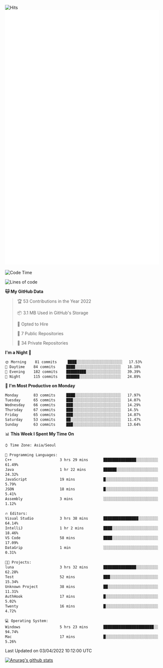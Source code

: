 ![Hits](https://hits.seeyoufarm.com/api/count/incr/badge.svg?url=https%3A%2F%2Fgithub.com%2Fkokose1234&count_bg=%2379C83D&title_bg=%23555555&icon=apple.svg&icon_color=%23E7E7E7&title=hits&edge_flat=false)
<br/>
![Metrics](https://github.com/kokose1234/kokose1234/blob/main/github-metrics.svg)

<!--START_SECTION:waka-->
![Code Time](http://img.shields.io/badge/Code%20Time-613%20hrs%2028%20mins-blue)

![Lines of code](https://img.shields.io/badge/From%20Hello%20World%20I%27ve%20Written-2%20Million%20lines%20of%20code-blue)

**🐱 My GitHub Data** 

> 🏆 53 Contributions in the Year 2022
 > 
> 📦 3.1 MB Used in GitHub's Storage 
 > 
> 💼 Opted to Hire
 > 
> 📜 7 Public Repositories 
 > 
> 🔑 34 Private Repositories  
 > 
**I'm a Night 🦉** 

```text
🌞 Morning    81 commits     ████░░░░░░░░░░░░░░░░░░░░░   17.53% 
🌆 Daytime    84 commits     ████░░░░░░░░░░░░░░░░░░░░░   18.18% 
🌃 Evening    182 commits    █████████░░░░░░░░░░░░░░░░   39.39% 
🌙 Night      115 commits    ██████░░░░░░░░░░░░░░░░░░░   24.89%

```
📅 **I'm Most Productive on Monday** 

```text
Monday       83 commits     ████░░░░░░░░░░░░░░░░░░░░░   17.97% 
Tuesday      65 commits     ███░░░░░░░░░░░░░░░░░░░░░░   14.07% 
Wednesday    66 commits     ███░░░░░░░░░░░░░░░░░░░░░░   14.29% 
Thursday     67 commits     ███░░░░░░░░░░░░░░░░░░░░░░   14.5% 
Friday       65 commits     ███░░░░░░░░░░░░░░░░░░░░░░   14.07% 
Saturday     53 commits     ██░░░░░░░░░░░░░░░░░░░░░░░   11.47% 
Sunday       63 commits     ███░░░░░░░░░░░░░░░░░░░░░░   13.64%

```


📊 **This Week I Spent My Time On** 

```text
⌚︎ Time Zone: Asia/Seoul

💬 Programming Languages: 
C++                      3 hrs 29 mins       ███████████████░░░░░░░░░░   61.49% 
Java                     1 hr 22 mins        ██████░░░░░░░░░░░░░░░░░░░   24.32% 
JavaScript               19 mins             █░░░░░░░░░░░░░░░░░░░░░░░░   5.79% 
JSON                     18 mins             █░░░░░░░░░░░░░░░░░░░░░░░░   5.41% 
Assembly                 3 mins              ░░░░░░░░░░░░░░░░░░░░░░░░░   1.12%

🔥 Editors: 
Visual Studio            3 hrs 38 mins       ████████████████░░░░░░░░░   64.14% 
IntelliJ                 1 hr 2 mins         ████░░░░░░░░░░░░░░░░░░░░░   18.46% 
VS Code                  58 mins             ████░░░░░░░░░░░░░░░░░░░░░   17.09% 
DataGrip                 1 min               ░░░░░░░░░░░░░░░░░░░░░░░░░   0.31%

🐱‍💻 Projects: 
luna                     3 hrs 32 mins       ███████████████░░░░░░░░░░   62.28% 
Test                     52 mins             ███░░░░░░░░░░░░░░░░░░░░░░   15.34% 
Unknown Project          38 mins             ██░░░░░░░░░░░░░░░░░░░░░░░   11.31% 
AuthHook                 17 mins             █░░░░░░░░░░░░░░░░░░░░░░░░   5.02% 
Twenty                   16 mins             █░░░░░░░░░░░░░░░░░░░░░░░░   4.72%

💻 Operating System: 
Windows                  5 hrs 23 mins       ███████████████████████░░   94.74% 
Mac                      17 mins             █░░░░░░░░░░░░░░░░░░░░░░░░   5.26%

```


 Last Updated on 03/04/2022 10:12:00 UTC
<!--END_SECTION:waka-->

[![Anurag's github stats](https://github-readme-stats.vercel.app/api?username=kokose1234&theme=dracula)](https://github.com/anuraghazra/github-readme-stats)



	

